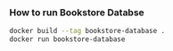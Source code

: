 ### How to run Bookstore Databse
```bash
docker build --tag bookstore-database .
docker run bookstore-database
```
